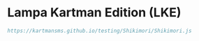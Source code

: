 # Lampa Kartman Edition (LKE)

```bibtex
https://kartmansms.github.io/testing/Shikimori/Shikimori.js
```
